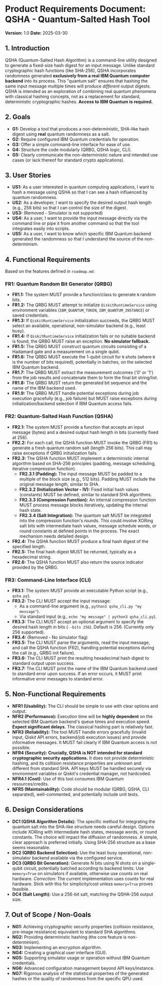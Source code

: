 # Product Requirements Document: QSHA - Quantum-Salted Hash Tool

**Version:** 1.0
**Date:** 2025-03-30

## 1. Introduction

QSHA (Quantum-Salted Hash Algorithm) is a command-line utility designed to generate a fixed-size hash digest for an input message. Unlike standard cryptographic hash functions (like SHA-256), QSHA incorporates randomness generated **exclusively from a real IBM Quantum computer backend** into its process. This "quantum salt" ensures that hashing the same input message multiple times will produce *different* output digests. QSHA is intended as an exploration of combining real quantum phenomena with classical hashing concepts, not as a replacement for standard, deterministic cryptographic hashes. **Access to IBM Quantum is required.**

## 2. Goals

*   **G1:** Develop a tool that produces a non-deterministic, SHA-like hash digest using **real** quantum randomness as a salt.
*   **G2:** Require configured IBM Quantum credentials for operation.
*   **G3:** Offer a simple command-line interface for ease of use.
*   **G4:** Structure the code modularly (QRBG, QSHA logic, CLI).
*   **G5:** Clearly communicate the non-deterministic nature and intended use cases (or lack thereof for standard crypto applications).

## 3. User Stories

*   **US1:** As a user interested in quantum computing applications, I want to hash a message using QSHA so that I can see a hash influenced by quantum randomness.
*   **US2:** As a developer, I want to specify the desired output hash length (e.g., 256 bits) so that I can control the size of the digest.
*   **US3:** (Removed - Simulator is not supported)
*   **US4:** As a user, I want to provide the input message directly via the command line or pipe it from another command so that the tool integrates easily into scripts.
*   **US5:** As a user, I want to know which specific IBM Quantum backend generated the randomness so that I understand the source of the non-determinism.

## 4. Functional Requirements

Based on the features defined in `roadmap.md`:

### FR1: Quantum Random Bit Generator (QRBG)

*   **FR1.1:** The system MUST provide a function/class to generate `N` random bits.
*   **FR1.2:** The QRBG MUST attempt to initialize `QiskitRuntimeService` using environment variables (`IBM_QUANTUM_TOKEN`, `IBM_QUANTUM_INSTANCE`) or saved credentials.
*   **FR1.3:** If `QiskitRuntimeService` initialization succeeds, the QRBG MUST select an available, operational, non-simulator backend (e.g., least busy).
*   **FR1.4:** If `QiskitRuntimeService` initialization fails or no suitable backend is found, the QRBG MUST raise an exception. **No simulator fallback.**
*   **FR1.5:** The QRBG MUST construct quantum circuits consisting of a Hadamard gate and a measurement on a single qubit.
*   **FR1.6:** The QRBG MUST execute the 1-qubit circuit for `N` shots (where `N` is the number of bits required), potentially in batches, on the selected IBM Quantum backend.
*   **FR1.7:** The QRBG MUST extract the measurement outcomes ('0' or '1') from the job results and concatenate them to form the final bit string/list.
*   **FR1.8:** The QRBG MUST return the generated bit sequence and the name of the IBM backend used.
*   **FR1.9:** The QRBG MUST handle potential exceptions during job execution gracefully (e.g., job failure) but MUST raise exceptions during initialization/backend selection if IBM Quantum access fails.

### FR2: Quantum-Salted Hash Function (QSHA)

*   **FR2.1:** The system MUST provide a function that accepts an input message (bytes) and a desired output hash length in bits (currently fixed at 256).
*   **FR2.2:** For each call, the QSHA function MUST invoke the QRBG (FR1) to generate a fresh quantum random salt (length 256 bits). This call may raise exceptions if QRBG initialization fails.
*   **FR2.3:** The QSHA function MUST implement a deterministic internal algorithm based on SHA-256 principles (padding, message scheduling, iterative compression function).
    *   **FR2.3.1 (Padding):** The input message MUST be padded to a multiple of the block size (e.g., 512 bits). Padding MUST include the original message length, similar to SHA.
    *   **FR2.3.2 (Initialization Vector - IV):** Fixed initial hash values (constants) MUST be defined, similar to standard SHA algorithms.
    *   **FR2.3.3 (Compression Function):** An internal compression function MUST process message blocks iteratively, updating the internal hash state.
    *   **FR2.3.4 (Salt Integration):** The quantum salt MUST be integrated into the compression function's rounds. This could involve XORing salt bits with intermediate hash values, message schedule words, or round constants at defined points in the process. The exact mechanism needs detailed design.
*   **FR2.4:** The QSHA function MUST produce a final hash digest of the specified length.
*   **FR2.5:** The final hash digest MUST be returned, typically as a hexadecimal string.
*   **FR2.6:** The QSHA function MUST also return the source indicator provided by the QRBG.

### FR3: Command-Line Interface (CLI)

*   **FR3.1:** The system MUST provide an executable Python script (e.g., `qsha.py`).
*   **FR3.2:** The CLI MUST accept the input message:
    *   As a command-line argument (e.g., `python3 qsha_cli.py "my message"`).
    *   Via standard input (e.g., `echo "my message" | python3 qsha_cli.py`).
*   **FR3.3:** The CLI MUST accept an optional argument to specify the desired hash length in bits (`--bits 256`). Default is 256. (Currently only 256 supported).
*   **FR3.4:** (Removed - No simulator flag)
*   **FR3.5:** The CLI MUST parse the arguments, read the input message, and call the QSHA function (FR2), handling potential exceptions during the call (e.g., QRBG init failure).
*   **FR3.6:** The CLI MUST print the resulting hexadecimal hash digest to standard output upon success.
*   **FR3.7:** The CLI MUST print the name of the IBM Quantum backend used to standard error upon success. If an error occurs, it MUST print informative error messages to standard error.

## 5. Non-Functional Requirements

*   **NFR1 (Usability):** The CLI should be simple to use with clear options and output.
*   **NFR2 (Performance):** Execution time will be **highly dependent** on the selected IBM Quantum backend's queue times and execution speed. **Expect significant delays.** The classical hashing part is relatively fast.
*   **NFR3 (Reliability):** The tool MUST handle errors gracefully (invalid input, Qiskit API errors, backend/job execution issues) and provide informative messages. It MUST fail clearly if IBM Quantum access is not possible.
*   **NFR4 (Security):** **Crucially, QSHA is NOT intended for standard cryptographic security applications.** It does not provide deterministic hashing, and its collision resistance properties are unknown and different from standard SHA. API keys MUST be handled securely via environment variables or Qiskit's credential manager, not hardcoded.
*   **NFR4.1 (Cost):** Use of this tool consumes IBM Quantum resources/credits.
*   **NFR5 (Maintainability):** Code should be modular (QRBG, QSHA, CLI separated), well-commented, and potentially include unit tests.

## 6. Design Considerations

*   **DC1 (QSHA Algorithm Details):** The specific method for integrating the quantum salt into the SHA-like structure needs careful design. Options include XORing with intermediate hash states, message words, or round constants. The choice will impact the diffusion of randomness. A simple, clear approach is preferred initially. Using SHA-256 structure as a base seems reasonable.
*   **DC2 (QRBG Backend Selection):** Use the least busy operational, non-simulator backend available via the configured service.
*   **DC3 (QRBG Bit Generation):** Generate N bits using N shots on a single-qubit circuit, potentially batched according to backend limits. Use `memory=True` on simulators if available, otherwise use counts on real hardware. *Correction*: The current implementation uses counts for real hardware. Stick with this for simplicity/cost unless `memory=True` proves feasible.
*   **DC4 (Salt Length):** Use a 256-bit salt, matching the QSHA-256 output size.

## 7. Out of Scope / Non-Goals

*   **NG1:** Achieving cryptographic security properties (collision resistance, pre-image resistance) equivalent to standard SHA algorithms.
*   **NG2:** Providing deterministic hashing (the core feature is non-determinism).
*   **NG3:** Implementing an encryption algorithm.
*   **NG4:** Creating a graphical user interface (GUI).
*   **NG5:** Supporting simulator usage or operation without IBM Quantum credentials.
*   **NG6:** Advanced configuration management beyond API keys/instance.
*   **NG7:** Rigorous analysis of the statistical properties of the generated hashes or the quality of randomness from the specific QPU used.
